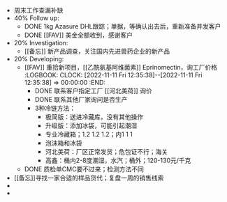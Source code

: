 - 周末工作查漏补缺
- 40% Follow up:
	- DONE 1kg Azasure DHL跟踪；单据，等确认出去后，重新准备并发客户
	- DONE [[FAV]] 美金全额收到，感谢客户
- 20% Investigation:
	- [[备忘]] 新产品调查，关注国内先进兽药企业的新产品
- 20% Developing:
	- [[FAV]] 重拾新项目，[[乙酰氨基阿维菌素]] Eprinomectin，询工厂价格
	  :LOGBOOK:
	  CLOCK: [2022-11-11 Fri 12:35:38]--[2022-11-11 Fri 12:35:38] =>  00:00:00
	  :END:
		- DONE 联系客户指定工厂 [[河北美荷]] 询价
		- DONE 联系其他厂家询问是否生产
		- 3种冷链方法：
			- 极简版：送进冷藏库，没有其他操作
			- 升级版：添加冰袋，可能引起潮湿
			- 专业冷藏箱；1.2 1.2 1.2；内1 1 1
			- 泡沫箱和冰袋
			- 河北美荷：厂区正常发货；危包证不行；海关
			- 高鑫：桶内2-8度潮湿，水汽；桶外；120-130元/千克
	- DONE 质检单CMC要不过来；检测方法不同
- [[备忘]]寻找一家合适的样品货代；复盘一周的销售线索
-
-